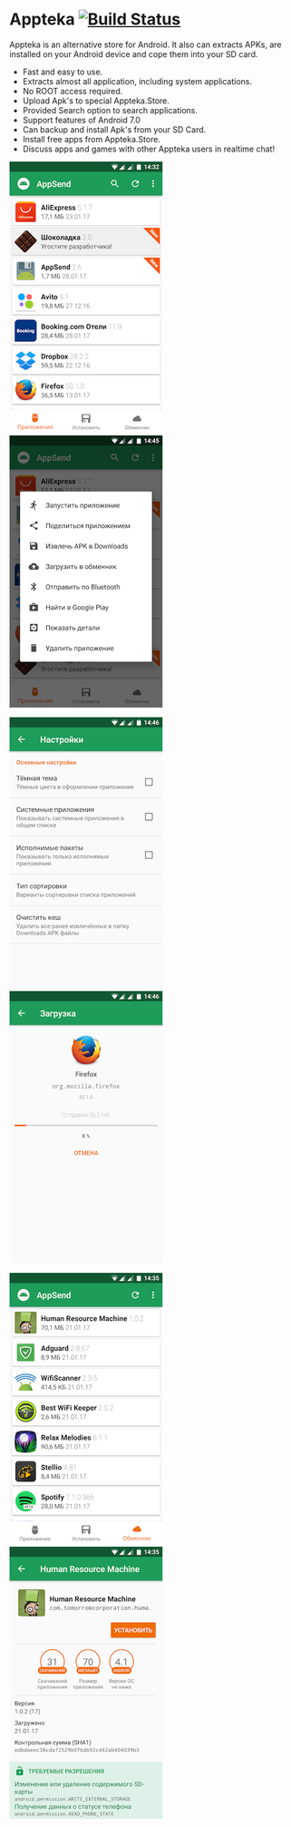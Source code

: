 # Appteka [![Build Status](https://travis-ci.org/solkin/appteka.svg?branch=master)](https://travis-ci.org/solkin/appteka)
Appteka is an alternative store for Android. It also can extracts APKs, are installed on your Android device and cope them into your SD card.

* Fast and easy to use.
* Extracts almost all application, including system applications.
* No ROOT access required. 
* Upload Apk's to special Appteka.Store.
* Provided Search option to search applications.
* Support features of Android 7.0
* Can backup and install Apk's from your SD Card.
* Install free apps from Appteka.Store.
* Discuss apps and games with other Appteka users in realtime chat!

![Screenshot](art/main.png "Main screen")
![Screenshot](art/menu.png "Application menu")

![Screenshot](art/prefs.png "Preferences")
![Screenshot](art/share.png "Upload application")

![Screenshot](art/store.png "Store window")
![Screenshot](art/app.png "Application screen")
